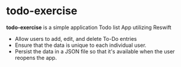 # todo-exercise
**todo-exercise** is a simple application Todo list App utilizing Reswift
- Allow users to add, edit, and delete To-Do entries
- Ensure that the data is unique to each individual user.
- Persist the data in a JSON file so that it's available when the user reopens the app.
